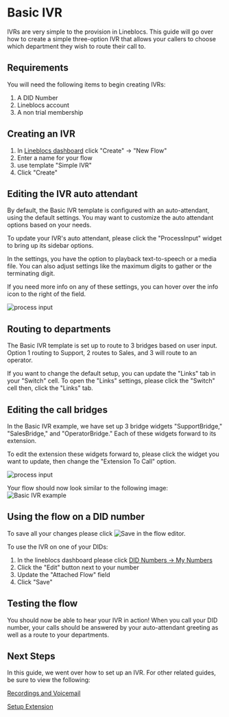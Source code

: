 # Basic IVR

IVRs are very simple to the provision in Lineblocs. This guide will go over how to create a simple three-option IVR that allows your callers to choose which department they wish to route their call to.

## Requirements
You will need the following items to begin creating IVRs:

1. A DID Number
2. Lineblocs account
3. A non trial membership

## Creating an IVR

1. In [Lineblocs dashboard](https://app.lineblocs.com/#/dashboard) click "Create" -> "New Flow"
2. Enter a name for your flow
3. use template "Simple IVR"
4. Click "Create"

## Editing the IVR auto attendant

By default, the Basic IVR template is configured with an auto-attendant, using the default settings. You may want to customize the auto attendant options based on your needs.

To update your IVR's auto attendant, please click the "ProcessInput" widget to bring up its sidebar options.

In the settings, you have the option to playback text-to-speech or a media file. You can also adjust settings like the maximum digits to gather or the terminating digit. 

If you need more info on any of these settings, you can hover over the info icon to the right of the field.

![process input](/img/frontend/docs/basic-ivr/process-input.png)

## Routing to departments

The Basic IVR template is set up to route to 3 bridges based on user input. Option 1 routing to Support, 2 routes to Sales, and 3 will route to an operator. 

If you want to change the default setup, you can update the "Links" tab in your "Switch" cell. To open the "Links" settings, please click the "Switch" cell then, click the "Links" tab.

## Editing the call bridges

In the Basic IVR example, we have set up 3 bridge widgets "SupportBridge," "SalesBridge," and "OperatorBridge." Each of these widgets forward to its extension.

To edit the extension these widgets forward to, please click the widget you want to update, then change the "Extension To Call" option.

![process input](/img/frontend/docs/basic-ivr/ext-to-call.png)

Your flow should now look similar to the following image:
![Basic IVR example](/img/frontend/docs/basic-ivr/main.png)

## Using the flow on a DID number

To save all your changes please click ![Save](/img/frontend/docs/shared/save.png) in the flow editor.

To use the IVR on one of your DIDs:

1. In the lineblocs dashboard please click [DID Numbers -> My Numbers](https://app.lineblocs.com/#/dashboard/dids/my-numbers)
2. Click the "Edit" button next to your number
3. Update the "Attached Flow" field
4. Click "Save"

## Testing the flow

You should now be able to hear your IVR in action! When you call your DID number, your calls should be answered by your auto-attendant greeting as well as a route to your departments.

## Next Steps

In this guide, we went over how to set up an IVR. For other related guides, be sure to view the following:

[Recordings and Voicemail](https://lineblocs.com/resources/quickstarts/recordings-and-voicemail)

[Setup Extension](https://lineblocs.com/resources/quickstarts/setup-extension)